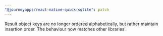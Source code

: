 ```yaml
---
"@journeyapps/react-native-quick-sqlite": patch
---
```


Result object keys are no longer ordered alphabetically, but rather maintain insertion order. The behaviour now matches other libraries.

